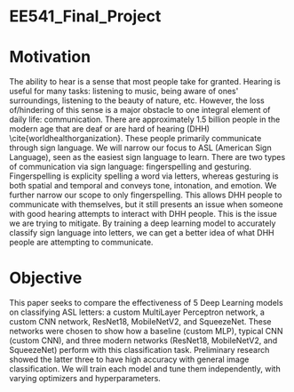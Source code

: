 # EE541_Final_Project

# Motivation
The ability to hear is a sense that most people take for granted. Hearing is useful for many tasks: listening to music, being aware of ones' surroundings, listening to the beauty of nature, etc. However, the loss of/hindering of this sense is a major obstacle to one integral element of daily life: communication. There are approximately 1.5 billion people in the modern age that are deaf or are hard of hearing (DHH) \cite{worldhealthorganization}. These people primarily communicate through sign language. We will narrow our focus to ASL (American Sign Language), seen as the easiest sign language to learn. There are two types of communication via sign language: fingerspelling and gesturing. Fingerspelling is explicity spelling a word via letters, whereas gesturing is both spatial and temporal and conveys tone, intonation, and emotion. We further narrow our scope to only fingerspelling. This allows DHH people to communicate with themselves, but it still presents an issue when someone with good hearing attempts to interact with DHH people. This is the issue we are trying to mitigate. By training a deep learning model to accurately classify sign language into letters, we can get a better idea of what DHH people are attempting to communicate.  


# Objective
This paper seeks to compare the effectiveness of 5 Deep Learning models on classifying ASL letters: a custom MultiLayer Perceptron network, a custom CNN network, ResNet18, MobileNetV2, and SqueezeNet. These networks were chosen to show how a baseline (custom MLP), typical CNN (custom CNN), and three modern networks (ResNet18, MobileNetV2, and SqueezeNet) perform with this classification task. Preliminary research showed the latter three to have high accuracy with general image classification. We will train each model and tune them independently, with varying optimizers and hyperparameters.
